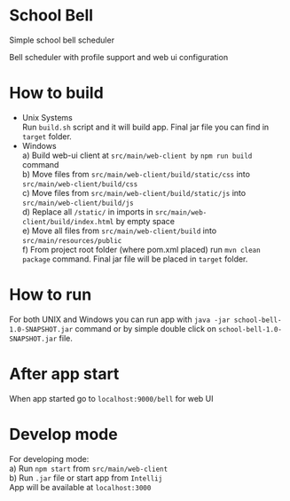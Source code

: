 # School Bell
Simple school bell scheduler

Bell scheduler with profile support and web ui configuration

# How to build
- Unix Systems  
Run `build.sh` script and it will
build app. Final jar file you can find in `target` folder.
- Windows  
    a) Build web-ui client at `src/main/web-client by` `npm run build` command  
    b) Move files from `src/main/web-client/build/static/css` into 
    `src/main/web-client/build/css`  
    c) Move files from `src/main/web-client/build/static/js` into 
        `src/main/web-client/build/js`  
    d) Replace all `/static/` in imports in `src/main/web-client/build/index.html` 
        by empty space  
    e) Move all files from `src/main/web-client/build` into `src/main/resources/public`  
    f) From project root folder (where pom.xml placed) run `mvn clean package` command.
    Final jar file will be placed in `target` folder.

# How to run
For both UNIX and Windows you can run app with `java -jar school-bell-1.0-SNAPSHOT.jar` 
command or by simple double click on `school-bell-1.0-SNAPSHOT.jar` file.

# After app start
When app started go to `localhost:9000/bell` for web UI

# Develop mode
For developing mode:  
   a) Run `npm start` from `src/main/web-client`  
   b) Run `.jar` file or start app from `Intellij`  
App will be available at `localhost:3000`
